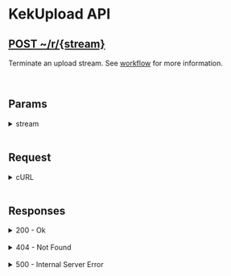 # KekUpload API

<h2><a href="#">POST ~/r/{stream}</a></h2>

Terminate an upload stream. See [workflow](../workflow) for more information.

<br>


## Params

<details>
<summary>stream</summary>

The stream which you get from the [create](create) route. See [workflow](../workflow) and [stream](../types/stream) for more information.

</details>

<br>


## Request

<details>
<summary>cURL</summary>

```sh
curl --request POST \
    --data ""
    --url ~/r/{stream}
```
</details>

<br>


## Responses

<details>
<summary>200 - Ok</summary>

```json
{
    "success": true
}
```

</details>

<br>

<details>
<summary>404 - Not Found</summary>

```json
{
    "generic": "NOT_FOUND",
    "field": "STREAM",
    "error": "Stream not found"
}
```

</details>

<br>

<details>
<summary>500 - Internal Server Error</summary>

```json
{
    "generic": "FS_REMOVE",
    "field": "FILE",
    "error": "Error while removing file: {error}"
}
```

</details>